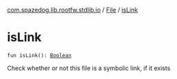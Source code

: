 [com.spazedog.lib.rootfw.stdlib.io](../index.md) / [File](index.md) / [isLink](.)

# isLink

`fun isLink(): `[`Boolean`](https://kotlinlang.org/api/latest/jvm/stdlib/kotlin/-boolean/index.html)

Check whether or not this file is a symbolic link, if it exists

